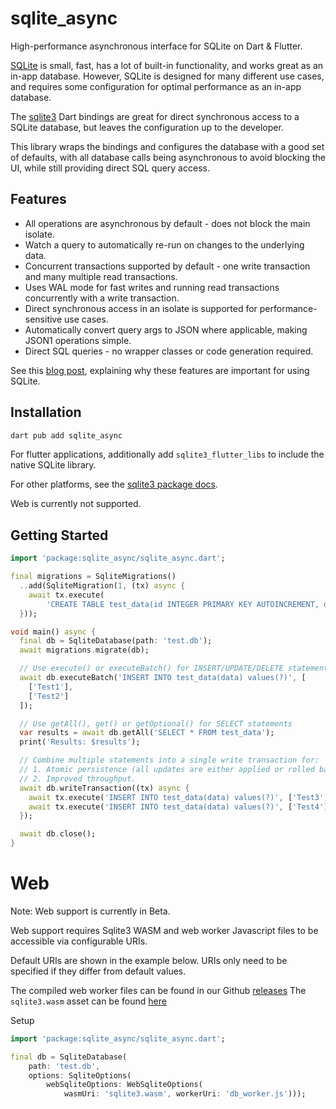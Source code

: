 # sqlite_async

High-performance asynchronous interface for SQLite on Dart & Flutter.

[SQLite](https://www.sqlite.org/) is small, fast, has a lot of built-in functionality, and works
great as an in-app database. However, SQLite is designed for many different use cases, and requires
some configuration for optimal performance as an in-app database.

The [sqlite3](https://pub.dev/packages/sqlite3) Dart bindings are great for direct synchronous access
to a SQLite database, but leaves the configuration up to the developer.

This library wraps the bindings and configures the database with a good set of defaults, with
all database calls being asynchronous to avoid blocking the UI, while still providing direct SQL
query access.

## Features

- All operations are asynchronous by default - does not block the main isolate.
- Watch a query to automatically re-run on changes to the underlying data.
- Concurrent transactions supported by default - one write transaction and many multiple read transactions.
- Uses WAL mode for fast writes and running read transactions concurrently with a write transaction.
- Direct synchronous access in an isolate is supported for performance-sensitive use cases.
- Automatically convert query args to JSON where applicable, making JSON1 operations simple.
- Direct SQL queries - no wrapper classes or code generation required.

See this [blog post](https://www.powersync.co/blog/sqlite-optimizations-for-ultra-high-performance),
explaining why these features are important for using SQLite.

## Installation

```sh
dart pub add sqlite_async
```

For flutter applications, additionally add `sqlite3_flutter_libs` to include the native SQLite
library.

For other platforms, see the [sqlite3 package docs](https://pub.dev/packages/sqlite3#supported-platforms).

Web is currently not supported.

## Getting Started

```dart
import 'package:sqlite_async/sqlite_async.dart';

final migrations = SqliteMigrations()
  ..add(SqliteMigration(1, (tx) async {
    await tx.execute(
        'CREATE TABLE test_data(id INTEGER PRIMARY KEY AUTOINCREMENT, data TEXT)');
  }));

void main() async {
  final db = SqliteDatabase(path: 'test.db');
  await migrations.migrate(db);

  // Use execute() or executeBatch() for INSERT/UPDATE/DELETE statements
  await db.executeBatch('INSERT INTO test_data(data) values(?)', [
    ['Test1'],
    ['Test2']
  ]);

  // Use getAll(), get() or getOptional() for SELECT statements
  var results = await db.getAll('SELECT * FROM test_data');
  print('Results: $results');

  // Combine multiple statements into a single write transaction for:
  // 1. Atomic persistence (all updates are either applied or rolled back).
  // 2. Improved throughput.
  await db.writeTransaction((tx) async {
    await tx.execute('INSERT INTO test_data(data) values(?)', ['Test3']);
    await tx.execute('INSERT INTO test_data(data) values(?)', ['Test4']);
  });

  await db.close();
}
```

# Web

Note: Web support is currently in Beta.

Web support requires Sqlite3 WASM and web worker Javascript files to be accessible via configurable URIs.

Default URIs are shown in the example below. URIs only need to be specified if they differ from default values.

The compiled web worker files can be found in our Github [releases](https://github.com/powersync-ja/sqlite_async.dart/releases)
The `sqlite3.wasm` asset can be found [here](https://github.com/simolus3/sqlite3.dart/releases)

Setup

```Dart
import 'package:sqlite_async/sqlite_async.dart';

final db = SqliteDatabase(
    path: 'test.db',
    options: SqliteOptions(
        webSqliteOptions: WebSqliteOptions(
            wasmUri: 'sqlite3.wasm', workerUri: 'db_worker.js')));

```
